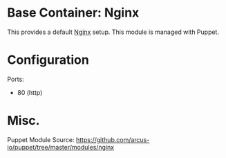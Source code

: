 # Base Container: Nginx
This provides a default [Nginx](http://wiki.nginx.org/) setup.  This module is managed with Puppet.

# Configuration
Ports:
* 80 (http)

# Misc.
Puppet Module Source: https://github.com/arcus-io/puppet/tree/master/modules/nginx

